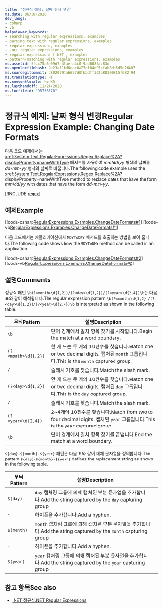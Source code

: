 ```yaml
---
title: '정규식 예제: 날짜 형식 변경'
ms.date: 06/30/2020
dev_langs:
- csharp
- vb
helpviewer_keywords:
- searching with regular expressions, examples
- parsing text with regular expressions, examples
- regular expressions, examples
- .NET regular expressions, examples
- regular expressions [.NET], examples
- pattern-matching with regular expressions, examples
ms.assetid: 5fcc75a5-09d7-45ae-a4c0-9ad6085ac83d
ms.openlocfilehash: 9e23a11bd6eac0a77ef04d95cfab8db5d5e26807
ms.sourcegitcommit: d8020797a6657d0fbbdff362b80300815f682f94
ms.translationtype: HT
ms.contentlocale: ko-KR
ms.lasthandoff: 11/24/2020
ms.locfileid: "95733570"
---
```

# <a name="regular-expression-example-changing-date-formats"></a><span data-ttu-id="c54af-102">정규식 예제: 날짜 형식 변경</span><span class="sxs-lookup"><span data-stu-id="c54af-102">Regular Expression Example: Changing Date Formats</span></span>

<span data-ttu-id="c54af-103">다음 코드 예제에서는 <xref:System.Text.RegularExpressions.Regex.Replace%2A?displayProperty=nameWithType> 메서드를 사용하여 *mm*/*dd*/*yy* 형식의 날짜를 *dd*-*mm*-*yy* 형식의 날짜로 바꿉니다.</span><span class="sxs-lookup"><span data-stu-id="c54af-103">The following code example uses the <xref:System.Text.RegularExpressions.Regex.Replace%2A?displayProperty=nameWithType> method to replace dates that have the form *mm*/*dd*/*yy* with dates that have the form *dd*-*mm*-*yy*.</span></span>  

[!INCLUDE [regex](../../../includes/regex.md)]

## <a name="example"></a><span data-ttu-id="c54af-104">예제</span><span class="sxs-lookup"><span data-stu-id="c54af-104">Example</span></span>  

 [!code-csharp[RegularExpressions.Examples.ChangeDateFormats#1](../../../samples/snippets/csharp/VS_Snippets_CLR/RegularExpressions.Examples.ChangeDateFormats/cs/Example_ChangeDateFormats1.cs#1)]
 [!code-vb[RegularExpressions.Examples.ChangeDateFormats#1](../../../samples/snippets/visualbasic/VS_Snippets_CLR/RegularExpressions.Examples.ChangeDateFormats/vb/Example_ChangeDateFormats1.vb#1)]  
  
 <span data-ttu-id="c54af-105">다음 코드에서는 애플리케이션에서 `MDYToDMY` 메서드를 호출하는 방법을 보여 줍니다.</span><span class="sxs-lookup"><span data-stu-id="c54af-105">The following code shows how the `MDYToDMY` method can be called in an application.</span></span>  
  
 [!code-csharp[RegularExpressions.Examples.ChangeDateFormats#2](../../../samples/snippets/csharp/VS_Snippets_CLR/RegularExpressions.Examples.ChangeDateFormats/cs/Example_ChangeDateFormats1.cs#2)]
 [!code-vb[RegularExpressions.Examples.ChangeDateFormats#2](../../../samples/snippets/visualbasic/VS_Snippets_CLR/RegularExpressions.Examples.ChangeDateFormats/vb/Example_ChangeDateFormats1.vb#2)]  
  
## <a name="comments"></a><span data-ttu-id="c54af-106">설명</span><span class="sxs-lookup"><span data-stu-id="c54af-106">Comments</span></span>  

 <span data-ttu-id="c54af-107">정규식 패턴 `\b(?<month>\d{1,2})/(?<day>\d{1,2})/(?<year>\d{2,4})\b`는 다음 표와 같이 해석됩니다.</span><span class="sxs-lookup"><span data-stu-id="c54af-107">The regular expression pattern  `\b(?<month>\d{1,2})/(?<day>\d{1,2})/(?<year>\d{2,4})\b` is interpreted as shown in the following table.</span></span>  
  
|<span data-ttu-id="c54af-108">무늬</span><span class="sxs-lookup"><span data-stu-id="c54af-108">Pattern</span></span>|<span data-ttu-id="c54af-109">설명</span><span class="sxs-lookup"><span data-stu-id="c54af-109">Description</span></span>|  
|-------------|-----------------|  
|`\b`|<span data-ttu-id="c54af-110">단어 경계에서 일치 항목 찾기를 시작합니다.</span><span class="sxs-lookup"><span data-stu-id="c54af-110">Begin the match at a word boundary.</span></span>|  
|`(?<month>\d{1,2})`|<span data-ttu-id="c54af-111">한 개 또는 두 개의 10진수를 찾습니다.</span><span class="sxs-lookup"><span data-stu-id="c54af-111">Match one or two decimal digits.</span></span> <span data-ttu-id="c54af-112">캡처된 `month` 그룹입니다.</span><span class="sxs-lookup"><span data-stu-id="c54af-112">This is the `month` captured group.</span></span>|  
|`/`|<span data-ttu-id="c54af-113">슬래시 기호를 찾습니다.</span><span class="sxs-lookup"><span data-stu-id="c54af-113">Match the slash mark.</span></span>|  
|`(?<day>\d{1,2})`|<span data-ttu-id="c54af-114">한 개 또는 두 개의 10진수를 찾습니다.</span><span class="sxs-lookup"><span data-stu-id="c54af-114">Match one or two decimal digits.</span></span> <span data-ttu-id="c54af-115">캡처된 `day` 그룹입니다.</span><span class="sxs-lookup"><span data-stu-id="c54af-115">This is the `day` captured group.</span></span>|  
|`/`|<span data-ttu-id="c54af-116">슬래시 기호를 찾습니다.</span><span class="sxs-lookup"><span data-stu-id="c54af-116">Match the slash mark.</span></span>|  
|`(?<year>\d{2,4})`|<span data-ttu-id="c54af-117">2~4개의 10진수를 찾습니다.</span><span class="sxs-lookup"><span data-stu-id="c54af-117">Match from two to four decimal digits.</span></span> <span data-ttu-id="c54af-118">캡처된 `year` 그룹입니다.</span><span class="sxs-lookup"><span data-stu-id="c54af-118">This is the `year` captured group.</span></span>|  
|`\b`|<span data-ttu-id="c54af-119">단어 경계에서 일치 항목 찾기를 끝냅니다.</span><span class="sxs-lookup"><span data-stu-id="c54af-119">End the match at a word boundary.</span></span>|  
  
 <span data-ttu-id="c54af-120">`${day}-${month}-${year}` 패턴은 다음 표와 같이 대체 문자열을 정의합니다.</span><span class="sxs-lookup"><span data-stu-id="c54af-120">The pattern `${day}-${month}-${year}` defines the replacement string as shown in the following table.</span></span>  
  
|<span data-ttu-id="c54af-121">무늬</span><span class="sxs-lookup"><span data-stu-id="c54af-121">Pattern</span></span>|<span data-ttu-id="c54af-122">설명</span><span class="sxs-lookup"><span data-stu-id="c54af-122">Description</span></span>|  
|-------------|-----------------|  
|`$(day)`|<span data-ttu-id="c54af-123">`day` 캡처링 그룹에 의해 캡처된 부분 문자열을 추가합니다.</span><span class="sxs-lookup"><span data-stu-id="c54af-123">Add the string captured by the `day` capturing group.</span></span>|  
|`-`|<span data-ttu-id="c54af-124">하이픈을 추가합니다.</span><span class="sxs-lookup"><span data-stu-id="c54af-124">Add a hyphen.</span></span>|  
|`$(month)`|<span data-ttu-id="c54af-125">`month` 캡처링 그룹에 의해 캡처된 부분 문자열을 추가합니다.</span><span class="sxs-lookup"><span data-stu-id="c54af-125">Add the string captured by the `month` capturing group.</span></span>|  
|`-`|<span data-ttu-id="c54af-126">하이픈을 추가합니다.</span><span class="sxs-lookup"><span data-stu-id="c54af-126">Add a hyphen.</span></span>|  
|`$(year)`|<span data-ttu-id="c54af-127">`year` 캡처링 그룹에 의해 캡처된 부분 문자열을 추가합니다.</span><span class="sxs-lookup"><span data-stu-id="c54af-127">Add the string captured by the `year` capturing group.</span></span>|  
  
## <a name="see-also"></a><span data-ttu-id="c54af-128">참고 항목</span><span class="sxs-lookup"><span data-stu-id="c54af-128">See also</span></span>

- [<span data-ttu-id="c54af-129">.NET 정규식</span><span class="sxs-lookup"><span data-stu-id="c54af-129">.NET Regular Expressions</span></span>](regular-expressions.md)
